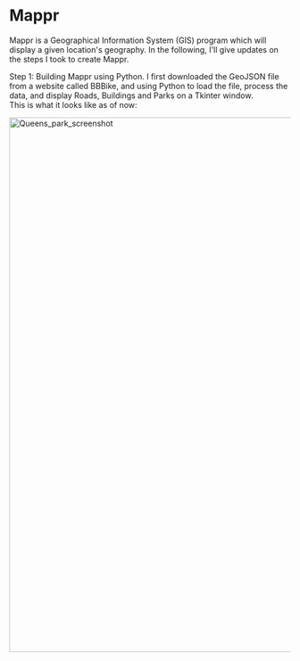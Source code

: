 # Mappr

Mappr is a Geographical Information System (GIS) program which will display a given location's geography. In the following, I'll give updates on the steps I took to create Mappr. 


Step 1:
Building Mappr using Python. I first downloaded the GeoJSON file from a website called BBBike, and using Python to load the file, process the data, and display Roads, Buildings and Parks on a Tkinter window.  
This is what it looks like as of now: 

<img width="959" alt="Queens_park_screenshot" src="https://github.com/GitanshKothari/Mappr/assets/32842960/910d1935-5e51-4cbb-97fd-ee7b009c9a4d">
